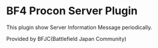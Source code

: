 # BF4 Procon Server Plugin

This plugin show Server Information Message periodically.

Provided by BFJC(Battlefield Japan Community)
